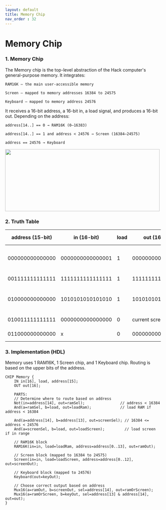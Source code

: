 ```yaml
---
layout: default
title: Memory Chip
nav_order : 32
---
```


# Memory Chip

### 1. Memory Chip

The Memory chip is the top-level abstraction of the Hack computer's general-purpose memory. It integrates:

    RAM16K – the main user-accessible memory

    Screen – mapped to memory addresses 16384 to 24575

    Keyboard – mapped to memory address 24576

It receives a 16-bit address, a 16-bit in, a load signal, and produces a 16-bit out. Depending on the address:

    address[14..] == 0 → RAM16K (0–16383)

    address[14..] == 1 and address < 24576 → Screen (16384–24575)

    address == 24576 → Keyboard

<img src="/nand2tetris/images/memory.avif" width="500" height="200px"/>


### 2. Truth Table

| address (15-bit) | in (16-bit)         | load | out (16-bit)        | Memory Target | Notes                                 |
|------------------|---------------------|------|----------------------|----------------|---------------------------------------|
| 000000000000000  | 0000000000000001    | 1    | 0000000000000001     | RAM16K         | Writes to general memory (RAM[0])     |
| 001111111111111  | 1111111111111111    | 1    | 1111111111111111     | RAM16K         | Writes to RAM[8191]                   |
| 010000000000000  | 1010101010101010    | 1    | 1010101010101010     | Screen         | Writes to Screen[0] (address 16384)   |
| 010011111111111  | 0000000000000000    | 0    | current screen value | Screen         | Reads from Screen[8191]               |
| 011000000000000  | x                   | 0    | 0000000000000001     | Keyboard       | Reads key input                       |



### 3. Implementation (HDL)

Memory uses 1 RAM16K, 1 Screen chip, and 1 Keyboard chip. Routing is based on the upper bits of the address.

```hdl
CHIP Memory {
    IN in[16], load, address[15];
    OUT out[16];

    PARTS:
    // Determine where to route based on address
    Not(in=address[14], out=ramSel);                // address < 16384
    And(a=ramSel, b=load, out=loadRam);             // load RAM if address < 16384

    And(a=address[14], b=address[13], out=screenSel); // 16384 <= address < 24576
    And(a=screenSel, b=load, out=loadScreen);         // load screen if in range

    // RAM16K block
    RAM16K(in=in, load=loadRam, address=address[0..13], out=ramOut);

    // Screen block (mapped to 16384 to 24575)
    Screen(in=in, load=loadScreen, address=address[0..12], out=screenOut);

    // Keyboard block (mapped to 24576)
    Keyboard(out=keyOut);

    // Choose correct output based on address
    Mux16(a=ramOut, b=screenOut, sel=address[14], out=ramOrScreen);
    Mux16(a=ramOrScreen, b=keyOut, sel=address[13] & address[14], out=out);
}
 ```